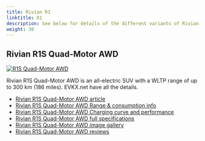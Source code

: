 ```yaml
---
title: Rivian R1
linktitle: R1
description: See below for details of the different variants of Rivian R1
weight: 30
---
```

## Rivian R1S Quad-Motor AWD

[![R1S Quad-Motor AWD](https://media.evkx.net/multimedia/models/rivian/r1/r1s_quad-motor_awd/main_1_st.jpg)](/models/rivian/r1/r1s_quad-motor_awd/)

Rivian R1S Quad-Motor AWD is an all-electric SUV with a WLTP range of up to 300 km (186 miles). EVKX.net have all the details. 

- [Rivian R1S Quad-Motor AWD article](/models/rivian/r1/r1s_quad-motor_awd/)
- [Rivian R1S Quad-Motor AWD Range & consumption info](/models/rivian/r1/r1s_quad-motor_awd//rangeandconsumption)
- [Rivian R1S Quad-Motor AWD Charging curve and performance](/models/rivian/r1/r1s_quad-motor_awd//chargingcurve)
- [Rivian R1S Quad-Motor AWD full specifications](/models/rivian/r1/r1s_quad-motor_awd//specifications)
- [Rivian R1S Quad-Motor AWD image gallery](/models/rivian/r1/r1s_quad-motor_awd//gallery)
- [Rivian R1S Quad-Motor AWD reviews](/models/rivian/r1/r1s_quad-motor_awd//reviews)

